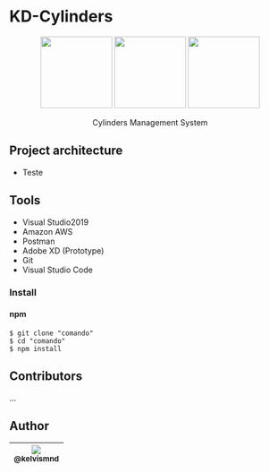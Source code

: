 # KD-Cylinders

<p align="center">
  <label>
    <img src="https://avatars0.githubusercontent.com/u/139426?s=200&v=4" width="128px" height="128px">
  </label>
  
  <label>
 
  </label>
  <label>
    <img src="https://danieljscheufler.files.wordpress.com/2016/05/2p4i.png?w=256&h=256" width="128px" height="128px">
  </label>
  <label>
    <img src="https://cdn.iconscout.com/icon/free/png-256/sql-4-190807.png" width="128px" height="128px">
  </label>
</p>

<p align="center">
  Cylinders Management System
</p>

## Project architecture
<ul>
  <li>Teste</li>
</ul>
 
 
 ## Tools
 <ul>
  <li>Visual Studio2019</li>
  <li>Amazon AWS</li>
  <li>Postman</li>
  <li>Adobe XD (Prototype)</li>
  <li>Git</li>
  <li>Visual Studio Code</li>
</ul>

### Install

#### npm

```
$ git clone "comando"
$ cd "comando"
$ npm install
```

## Contributors
...

## Author

| [<img src="https://avatars0.githubusercontent.com/u/16437028?s=60&v=4"><br><sub>@kelvismnd</sub>](https://github.com/kelvismnd) |
| :---: |
